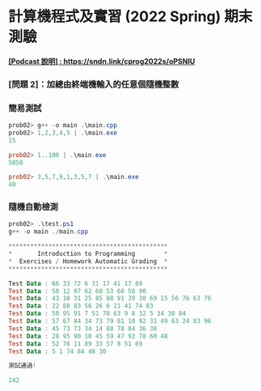 # 計算機程式及實習 (2022 Spring) 期末測驗

#### <a href="https://sndn.link/cprog2022s/oPSNlU" target="_blank">[Podcast 說明] : https://sndn.link/cprog2022s/oPSNlU</a>


### [問題 2]：加總由終端機輸入的任意個隨機整數

### 簡易測試
```powershell
prob02> g++ -o main .\main.cpp
prob02> 1,2,3,4,5 | .\main.exe
15

prob02> 1..100 | .\main.exe   
5050

prob02> 3,5,7,9,1,3,5,7 | .\main.exe
40
```

### 隨機自動檢測
```powershell
prob02> .\test.ps1
g++ -o main ./main.cpp

********************************************
*       Introduction to Programming        *
*  Exercises / Homework Automatic Grading  *
********************************************

Test Data : 66 33 72 6 31 17 41 17 89
Test Data : 50 12 97 62 60 53 60 58 90
Test Data : 43 10 31 25 85 88 91 39 30 69 15 56 76 63 76
Test Data : 22 88 83 56 26 6 21 41 74 83
Test Data : 50 95 91 7 51 70 63 9 8 32 5 34 30 84
Test Data : 57 67 84 34 73 79 81 10 92 31 49 63 24 83 96
Test Data : 45 73 73 34 14 88 78 84 36 38
Test Data : 28 95 90 10 45 59 47 92 78 60 48
Test Data : 52 76 11 89 33 57 8 51 69
Test Data : 5 1 74 84 48 30

測試通過!

242
```